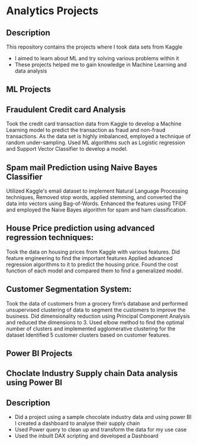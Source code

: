 # Analytics Projects

## Description

This repository contains the  projects where I took data sets from Kaggle 

- I aimed to learn about ML and try solving various problems within it
- These projects helped me to gain knowledge in Machine Learning and data analysis

## ML Projects


## Fraudulent Credit card Analysis
  Took the credit card transaction data from Kaggle to develop a Machine Learning model to predict the transaction as fraud and non-fraud transactions. 
  As the data set is highly imbalanced, employed a technique of random under-sampling.
  Used ML algorithms such as Logistic regression and Support Vector Classifier to develop a model.

## Spam mail Prediction using Naive Bayes Classifier
  Utilized Kaggle's email dataset to implement Natural Language Processing techniques, 
  Removed stop words, applied stemming, and converted the data into vectors using Bag-of-Words.
  Enhanced the features using TFIDF and employed the Naive Bayes algorithm for spam and ham classification.

## House Price prediction using advanced regression techniques:
  Took the data on housing prices from Kaggle with various features.
  Did feature engineering to find the important features
  Applied advanced regression algorithms to it to predict the housing price.
  Found the cost function of each model and compared them to find a generalized model.

## Customer Segmentation System:

  Took the data of customers from a grocery firm’s database and performed unsupervised clustering of data to segment the customers to improve the business.
  Did dimensionality reduction using Principal Component Analysis and reduced the dimensions to 3.
  Used elbow method to find the optimal number of clusters and implemented agglomerative clustering for the dataset
  Identified 5 customer clusters based on customer features.

## Power BI Projects


## Choclate Industry Supply chain Data analysis using Power BI

## Description

- Did a project using a sample chocolate industry data and using power BI I created a dashboard to analyse their supply chain
- Used Power query to clean up and transform the data for my use case
- Used the inbuilt DAX scripting and developed a Dashboard 


